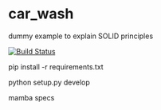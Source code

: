 car_wash
========

dummy example to explain SOLID principles

[![Build Status](https://travis-ci.org/aleasoluciones/car_wash.png)](https://travis-ci.org/aleasoluciones/car_wash)


pip install -r requirements.txt

python setup.py develop

mamba specs

